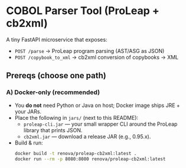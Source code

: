 # COBOL Parser Tool (ProLeap + cb2xml)

A tiny FastAPI microservice that exposes:
- `POST /parse`           → ProLeap program parsing (AST/ASG as JSON)
- `POST /copybook_to_xml` → cb2xml conversion of copybooks → XML

## Prereqs (choose one path)

### A) Docker-only (recommended)
- You **do not** need Python or Java on host; Docker image ships JRE + your JARs.
- Place the following in `jars/` (next to this README):
  - `proleap-cli.jar` — your small wrapper CLI around the ProLeap library that prints JSON.
  - `cb2xml.jar` — download a release JAR (e.g., 0.95.x).
- Build & run:
  ```bash
  docker build -t renova/proleap-cb2xml:latest .
  docker run --rm -p 8080:8080 renova/proleap-cb2xml:latest
